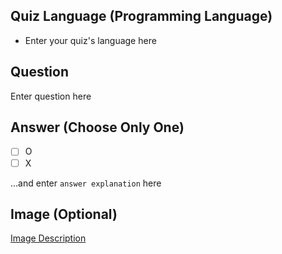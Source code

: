 ## Quiz Language (Programming Language)
* Enter your quiz's language here

## Question
Enter question here

## Answer (Choose Only One)
- [ ] O
- [ ] X

...and enter `answer explanation` here

## Image (Optional)
[Image Description](https://enter-your-image-link-here)
